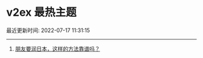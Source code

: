 # v2ex 最热主题

最近更新时间: 2022-07-17 11:31:15

--- 
1. [朋友要润日本，这样的方法靠谱吗？](https://www.v2ex.com/t/866725) 
